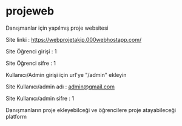 # projeweb
Danışmanlar için yapılmış proje websitesi

Site linki : https://webprojetakip.000webhostapp.com/

Site Öğrenci girişi : 1

Site Öğrenci sifre : 1

Kullanıcı/Admin girişi için url'ye "/admin" ekleyin

Site Kullanıcı/admin adı : admin@gmail.com

Site Kullanıcı/admin sifre : 1 


Danışmanların proje ekleyebilceği ve öğrencilere proje atayabileceği platform
